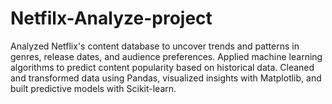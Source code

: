 # Netfilx-Analyze-project
Analyzed Netflix's content database to uncover trends and patterns in genres, release dates, and audience preferences. Applied machine learning algorithms to predict content popularity based on historical data. Cleaned and transformed data using Pandas, visualized insights with Matplotlib, and built predictive models with Scikit-learn.
